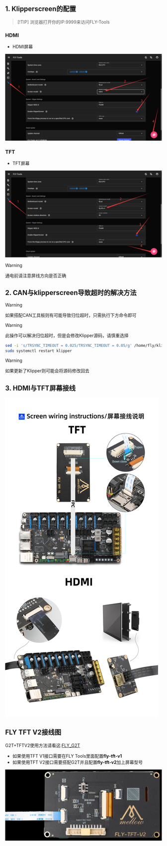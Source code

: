 ## 1. Klipperscreen的配置

> [!TIP] 浏览器打开你的IP:9999来访问FLY-Tools

<!-- tabs:start -->

### **HDMI**

* HDMI屏幕

![hdmi](../../images/boards/fly_pi/hdmi.png)

### **TFT**

* TFT屏幕

![tft](../../images/boards/fly_pi/kp.png)

<!-- tabs:end -->

>[!WARNING]
>通电前请注意屏线方向是否正确

## 2. CAN与klipperscreen导致超时的解决方法

>[!WARNING]
>如果搭配CAN工具板则有可能导致归位超时，只需执行下方命令即可

>[!WARNING]
>此操作可以解决归位超时，但是会修改Klipper源码，请慎重选择

```bash
sed -i 's/TRSYNC_TIMEOUT = 0.025/TRSYNC_TIMEOUT = 0.05/g' /home/fly/klipper/klippy/mcu.py 
sudo systemctl restart klipper
```

> [!WARNING]
> 如果更新了Klipper则可能会将源码修改回去

## 3. HDMI与TFT屏幕接线

![](../../images/boards/fly_c8/screen.jpg)

## FLY TFT V2接线图

G2T+TFTV2使用方法请看这:[FLY_G2T](https://mellow.klipper.cn/#/board/fly_g2t/fly)

* 如果使用TFT V1接口需要在FLY Tools里面配置**fly-tft-v1**
* 如果使用TFT V2接口需要搭配G2T并且配置**fly-tft-v2**加上屏幕型号

![pi-v2](../../images/adv/tftv2.jpg)
